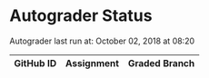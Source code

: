 # Autograder Status
Autograder last run at: October 02, 2018 at 08:20

| GitHub ID | Assignment | Graded Branch |
|-----------|------------|---------------|
